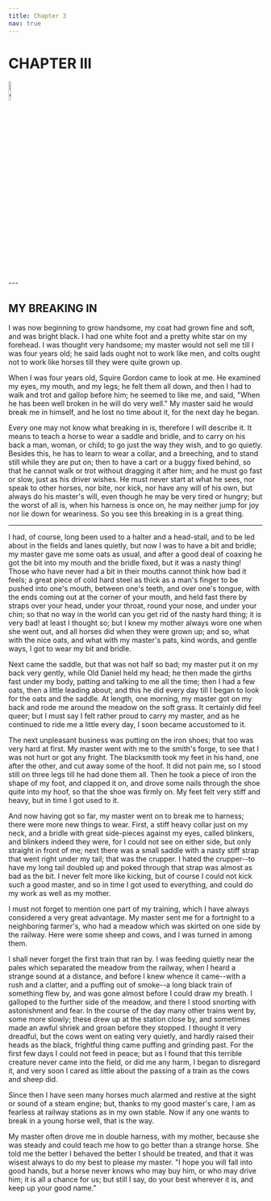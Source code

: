 ```yaml
---
title: Chapter 3
nav: true
---
```


# CHAPTER III
<div><img src="{{ "/images/BB1.jpg" | absolute_url }}" alt="github octocat" style="width:10%;" ></div> 
---



## MY BREAKING IN

I was now beginning to grow handsome, my coat had grown fine and soft,
and was bright black. I had one white foot and a pretty white star on my
forehead. I was thought very handsome; my master would not sell me till
I was four years old; he said lads ought not to work like men, and colts
ought not to work like horses till they were quite grown up.

When I was four years old, Squire Gordon came to look at me. He examined
my eyes, my mouth, and my legs; he felt them all down, and then I had to
walk and trot and gallop before him; he seemed to like me, and said,
"When he has been well broken in he will do very well." My master said
he would break me in himself, and he lost no time about it, for the next
day he began.

Every one may not know what breaking in is, therefore I will describe
it. It means to teach a horse to wear a saddle and bridle, and to carry
on his back a man, woman, or child; to go just the way they wish, and to
go quietly. Besides this, he has to learn to wear a collar, and a
breeching, and to stand still while they are put on; then to have a cart
or a buggy fixed behind, so that he cannot walk or trot without dragging
it after him; and he must go fast or slow, just as his driver wishes. He
must never start at what he sees, nor speak to other horses, nor bite,
nor kick, nor have any will of his own, but always do his master's will,
even though he may be very tired or hungry; but the worst of all is,
when his harness is once on, he may neither jump for joy nor lie down
for weariness. So you see this breaking in is a great thing.

---

I had, of course, long been used to a halter and a head-stall, and to be
led about in the fields and lanes quietly, but now I was to have a bit
and bridle; my master gave me some oats as usual, and after a good deal
of coaxing he got the bit into my mouth and the bridle fixed, but it was
a nasty thing! Those who have never had a bit in their mouths cannot
think how bad it feels; a great piece of cold hard steel as thick as a
man's finger to be pushed into one's mouth, between one's teeth, and
over one's tongue, with the ends coming out at the corner of your
mouth, and held fast there by straps over your head, under your throat,
round your nose, and under your chin; so that no way in the world can
you get rid of the nasty hard thing; it is very bad! at least I thought
so; but I knew my mother always wore one when she went out, and all
horses did when they were grown up; and so, what with the nice oats, and
what with my master's pats, kind words, and gentle ways, I got to wear
my bit and bridle.

Next came the saddle, but that was not half so bad; my master put it on
my back very gently, while Old Daniel held my head; he then made the
girths fast under my body, patting and talking to me all the time; then
I had a few oats, then a little leading about; and this he did every day
till I began to look for the oats and the saddle. At length, one
morning, my master got on my back and rode me around the meadow on the
soft grass. It certainly did feel queer; but I must say I felt rather
proud to carry my master, and as he continued to ride me a little every
day, I soon became accustomed to it.

The next unpleasant business was putting on the iron shoes; that too was
very hard at first. My master went with me to the smith's forge, to see
that I was not hurt or got any fright. The blacksmith took my feet in
his hand, one after the other, and cut away some of the hoof. It did not
pain me, so I stood still on three legs till he had done them all. Then
he took a piece of iron the shape of my foot, and clapped it on, and
drove some nails through the shoe quite into my hoof, so that the shoe
was firmly on. My feet felt very stiff and heavy, but in time I got used
to it.

And now having got so far, my master went on to break me to harness;
there were more new things to wear. First, a stiff heavy collar just on
my neck, and a bridle with great side-pieces against my eyes, called
blinkers, and blinkers indeed they were, for I could not see on either
side, but only straight in front of me; next there was a small saddle
with a nasty stiff strap that went right under my tail; that was the
crupper. I hated the crupper--to have my long tail doubled up and poked
through that strap was almost as bad as the bit. I never felt more like
kicking, but of course I could not kick such a good master, and so in
time I got used to everything, and could do my work as well as my
mother.

I must not forget to mention one part of my training, which I have
always considered a very great advantage. My master sent me for a
fortnight to a neighboring farmer's, who had a meadow which was skirted
on one side by the railway. Here were some sheep and cows, and I was
turned in among them.

I shall never forget the first train that ran by. I was feeding quietly
near the pales which separated the meadow from the railway, when I heard
a strange sound at a distance, and before I knew whence it came--with a
rush and a clatter, and a puffing out of smoke--a long black train of
something flew by, and was gone almost before I could draw my breath. I
galloped to the further side of the meadow, and there I stood snorting
with astonishment and fear. In the course of the day many other trains
went by, some more slowly; these drew up at the station close by, and
sometimes made an awful shriek and groan before they stopped. I thought
it very dreadful, but the cows went on eating very quietly, and hardly
raised their heads as the black, frightful thing came puffing and
grinding past. For the first few days I could not feed in peace; but as
I found that this terrible creature never came into the field, or did me
any harm, I began to disregard it, and very soon I cared as little about
the passing of a train as the cows and sheep did.

Since then I have seen many horses much alarmed and restive at the sight
or sound of a steam engine; but, thanks to my good master's care, I am
as fearless at railway stations as in my own stable. Now if any one
wants to break in a young horse well, that is the way.

My master often drove me in double harness, with my mother, because she
was steady and could teach me how to go better than a strange horse. She
told me the better I behaved the better I should be treated, and that it
was wisest always to do my best to please my master. "I hope you will
fall into good hands, but a horse never knows who may buy him, or who
may drive him; it is all a chance for us; but still I say, do your best
wherever it is, and keep up your good name."

<script src="https://utteranc.es/client.js"	
		repo="Sahana84/blackbeauty"
		branch="master"
		issue-term="url"
		async>
		</script>	

